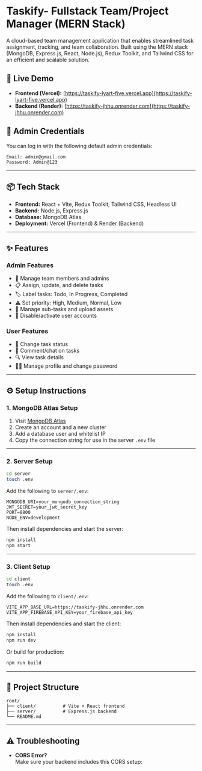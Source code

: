 # Taskify- Fullstack Team/Project Manager (MERN Stack)

A cloud-based team management application that enables streamlined task assignment, tracking, and team collaboration. Built using the MERN stack (MongoDB, Express.js, React, Node.js), Redux Toolkit, and Tailwind CSS for an efficient and scalable solution.

## 🔗 Live Demo

- **Frontend (Vercel):** [https://taskify-lyart-five.vercel.app](https://taskify-lyart-five.vercel.app)
- **Backend (Render):** [https://taskify-jhhu.onrender.com](https://taskify-jhhu.onrender.com)

## 🔐 Admin Credentials

You can log in with the following default admin credentials:

```
Email: admin@gmail.com  
Password: Admin@123
```

---

## 📦 Tech Stack

- **Frontend:** React + Vite, Redux Toolkit, Tailwind CSS, Headless UI  
- **Backend:** Node.js, Express.js  
- **Database:** MongoDB Atlas  
- **Deployment:** Vercel (Frontend) & Render (Backend)

---

## ✨ Features

### Admin Features

- 👥 Manage team members and admins  
- 📋 Assign, update, and delete tasks  
- 🏷️ Label tasks: Todo, In Progress, Completed  
- ⚠️ Set priority: High, Medium, Normal, Low  
- 🧩 Manage sub-tasks and upload assets  
- 🛑 Disable/activate user accounts  

### User Features

- 📌 Change task status  
- 💬 Comment/chat on tasks  
- 🔍 View task details  
- 🧑‍💼 Manage profile and change password  

---

## ⚙️ Setup Instructions

### 1. MongoDB Atlas Setup

1. Visit [MongoDB Atlas](https://www.mongodb.com/cloud/atlas)  
2. Create an account and a new cluster  
3. Add a database user and whitelist IP  
4. Copy the connection string for use in the server `.env` file

---

### 2. Server Setup

```bash
cd server
touch .env
```

Add the following to `server/.env`:

```
MONGODB_URI=your_mongodb_connection_string
JWT_SECRET=your_jwt_secret_key
PORT=8800
NODE_ENV=development
```

Then install dependencies and start the server:

```bash
npm install
npm start
```

---

### 3. Client Setup

```bash
cd client
touch .env
```

Add the following to `client/.env`:

```
VITE_APP_BASE_URL=https://taskify-jhhu.onrender.com
VITE_APP_FIREBASE_API_KEY=your_firebase_api_key
```

Then install dependencies and start the client:

```bash
npm install
npm run dev
```

Or build for production:

```bash
npm run build
```

---

## 📁 Project Structure

```
root/
├── client/          # Vite + React frontend
├── server/          # Express.js backend
└── README.md
```

---

## ⚠️ Troubleshooting

- **CORS Error?**  
Make sure your backend includes this CORS setup:


